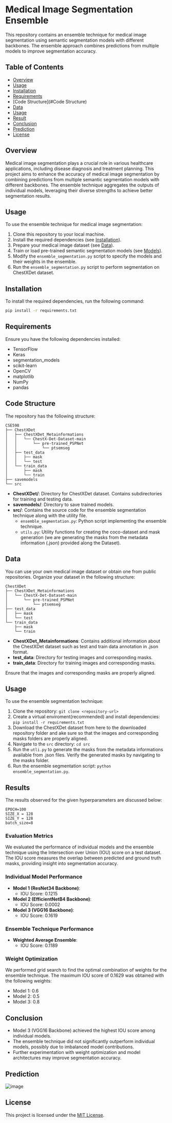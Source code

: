 # Medical Image Segmentation Ensemble

This repository contains an ensemble technique for medical image segmentation using semantic segmentation models with different backbones. The ensemble approach combines predictions from multiple models to improve segmentation accuracy.

## Table of Contents

- [Overview](#overview)
- [Usage](#usage)
- [Installation](#installation)
- [Requirements](#requirements)
- [Code Structure](#Code Structure)
- [Data](#data)
- [Usage](#Usage)
- [Result](#result)
- [Conclusion](#conclusion)
- [Prediction](#prediction)
- [License](#license)

## Overview

Medical image segmentation plays a crucial role in various healthcare applications, including disease diagnosis and treatment planning. This project aims to enhance the accuracy of medical image segmentation by combining predictions from multiple semantic segmentation models with different backbones. The ensemble technique aggregates the outputs of individual models, leveraging their diverse strengths to achieve better segmentation results.

## Usage

To use the ensemble technique for medical image segmentation:

1. Clone this repository to your local machine.
2. Install the required dependencies (see [Installation](#installation)).
3. Prepare your medical image dataset (see [Data](#data)).
4. Train or load pre-trained semantic segmentation models (see [Models](#models)).
5. Modify the `ensemble_segmentation.py` script to specify the models and their weights in the ensemble.
6. Run the `ensemble_segmentation.py` script to perform segmentation on ChestXDet dataset.

## Installation

To install the required dependencies, run the following command:

```bash
pip install -r requirements.txt
```

## Requirements

Ensure you have the following dependencies installed:

- TensorFlow
- Keras
- segmentation_models
- scikit-learn
- OpenCV
- matplotlib
- NumPy
- pandas

## Code Structure

The repository has the following structure:

```
CSE598
├── ChestXDet
│   ├── ChestXDet_Metainformations
│   │   └── ChestX-Det-Dataset-main
│   │       └── pre-trained_PSPNet
│   │           └── ptsemseg
│   ├── test_data
│   │   ├── mask
│   │   └── test
│   └── train_data
│       ├── mask
│       └── train
├── savemodels
└── src
```

- **ChestXDet/**: Directory for ChestXDet dataset. Contains subdirectories for training and testing data.
- **savemodels/**: Directory to save trained models.
- **src/**: Contains the source code for the ensemble segmentation technique along with the utility file.
  - `ensemble_segmentation.py`: Python script implementing the ensemble technique.
  - `utils.py`: Utility functions for creating the coco-dataset and mask generation (we are generating the masks from the metadata information (.json) provided along the Dataset).

  
## Data

You can use your own medical image dataset or obtain one from public repositories. Organize your dataset in the following structure:
```
ChestXDet
├── ChestXDet_Metainformations
│   └── ChestX-Det-Dataset-main
│       └── pre-trained_PSPNet
│           └── ptsemseg
├── test_data
│   ├── mask
│   └── test
└── train_data
    ├── mask
    └── train
```

- **ChestXDet_Metainformations**: Contains additional information about the ChestXDet dataset such as test and train data annotation in .json format.
- **test_data**: Directory for testing images and corresponding masks.
- **train_data**: Directory for training images and corresponding masks.

Ensure that the images and corresponding masks are properly aligned.

## Usage

To use the ensemble segmentation technique:
1. Clone the repository: `git clone <repository-url>`
2. Create a virtual enviroment(recommended) and install dependencies: `pip install -r requirements.txt`
3. Download the ChestXDet dataset from here to the downloaded repository folder and ake sure so that the images and corresponding masks folders are properly aligned.
4. Navigate to the `src` directory: `cd src`
5. Run the `utli.py` to generate the masks from the metadata informations available from .json files. Verify the generated masks by navigating to the masks folder.
6. Run the ensemble segmentation script: `python ensemble_segmentation.py`.

## Results

The results observed for the given hyperparameters are discussed below:

```
EPOCH=100
SIZE_X = 128 
SIZE_Y = 128
batch_size=8
```


### Evaluation Metrics
We evaluated the performance of individual models and the ensemble technique using the Intersection over Union (IOU) score on a test dataset. The IOU score measures the overlap between predicted and ground truth masks, providing insight into segmentation accuracy.

### Individual Model Performance
- **Model 1 (ResNet34 Backbone)**:
  - IOU Score: 0.1215
- **Model 2 (EfficientNetB4 Backbone)**:
  - IOU Score: 0.0002
- **Model 3 (VGG16 Backbone)**:
  - IOU Score: 0.1619

### Ensemble Technique Performance
- **Weighted Average Ensemble**:
  - IOU Score: 0.1189

### Weight Optimization
We performed grid search to find the optimal combination of weights for the ensemble technique. The maximum IOU score of 0.1629 was obtained with the following weights:
- Model 1: 0.6
- Model 2: 0.5
- Model 3: 0.8

## Conclusion
- Model 3 (VGG16 Backbone) achieved the highest IOU score among individual models.
- The ensemble technique did not significantly outperform individual models, possibly due to imbalanced model contributions.
- Further experimentation with weight optimization and model architectures may improve segmentation accuracy.

## Prediction
![image](https://github.com/pushparajanrahul/ensemble-segmentation/assets/124497777/8222bf84-ce9b-4f89-8056-76185b899ece)


## License

This project is licensed under the [MIT License](LICENSE).
